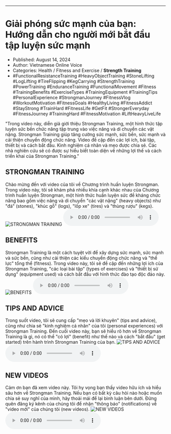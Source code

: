 
---

# Giải phóng sức mạnh của bạn: Hướng dẫn cho người mới bắt đầu tập luyện sức mạnh

- Published: August 14, 2024
- Author: Vietnamese Online Voice
- Categories: Health / Fitness and Exercise / **Strength Training**
- #FunctionalResistanceTraining #HeavyObjectTraining #StoneLifting #LogLifting #TireFlipping #KegCarrying #StrengthTraining #PowerTraining #EnduranceTraining #FunctionalMovement #Fitness #TrainingBenefits #ExerciseTypes #TrainingEquipment #TrainingTips #PersonalExperience #StrongmanJourney #FitnessVlog #WorkoutMotivation #FitnessGoals #HealthyLiving #FitnessAddict #StayStrong #TrainHard #FitnessLife #GetFit #StrongerEveryday #FitnessJourney #TrainingHard #FitnessMotivation #LiftHeavyLiveLife

"Trong video này, diễn giả giới thiệu Strongman Training, một hình thức tập luyện sức bền chức năng tập trung vào việc nâng và di chuyển các vật nặng. Strongman Training giúp tăng cường sức mạnh, sức bền, sức mạnh và cải thiện chuyển động chức năng. Video đề cập đến các lợi ích, bài tập, thiết bị và cách bắt đầu. Kinh nghiệm cá nhân và mẹo được chia sẻ. Các nhà nghiên cứu sẽ có được sự hiểu biết toàn diện về những lợi thế và cách triển khai của Strongman Training."


## STRONGMAN TRAINING

Chào mừng đến với video của tôi về Chương trình huấn luyện Strongman. Trong video này, tôi sẽ khám phá nhiều khía cạnh khác nhau của Chương trình huấn luyện Strongman, một hình thức huấn luyện sức đề kháng chức năng bao gồm việc nâng và di chuyển "các vật nặng" (heavy objects) như "đá" (stones), "khúc gỗ" (logs), "lốp xe" (tires) và "thùng rượu" (kegs).
![STRONGMAN TRAINING](https://http-archiver-apis-production-80.schnworks.com/storage/images/transitions/2024-08-14/transition--5898015590-Montserrat-Black-9C27B0.jpg)
<audio controls>
    <source src="https://http-archiver-apis-production-80.schnworks.com/storage/storage/audio/file-21460619461.mp3" type="audio/mpeg">
</audio>



## BENEFITS

Strongman Training là một cách tuyệt vời để xây dựng sức mạnh, sức mạnh và sức bền, cũng như cải thiện các kiểu chuyển động chức năng và "thể lực" tổng thể (fitness). Trong video này, tôi sẽ đề cập đến những lợi ích của Strongman Training, "các loại bài tập" (types of exercises) và "thiết bị sử dụng" (equipment used) và cách bắt đầu với hình thức đào tạo độc đáo này.
![BENEFITS](https://http-archiver-apis-production-80.schnworks.com/storage/images/transitions/2024-08-14/transition--27380868475-Montserrat-Regular-673AB7.jpg)
<audio controls>
    <source src="https://http-archiver-apis-production-80.schnworks.com/storage/storage/audio/file-13047374666.mp3" type="audio/mpeg">
</audio>



## TIPS AND ADVICE

Trong suốt video, tôi sẽ cung cấp "mẹo và lời khuyên" (tips and advice), cũng như chia sẻ "kinh nghiệm cá nhân" của tôi (personal experiences) với Strongman Training. Đến cuối video này, bạn sẽ hiểu rõ hơn về Strongman Training là gì, nó có thể "có lợi" (benefit) như thế nào và cách "bắt đầu" (get started) trên hành trình Strongman Training của bạn.
![TIPS AND ADVICE](https://http-archiver-apis-production-80.schnworks.com/storage/images/transitions/2024-08-14/transition--30471196366-Montserrat-SemiBold-4A148C.jpg)
<audio controls>
    <source src="https://http-archiver-apis-production-80.schnworks.com/storage/storage/audio/file-14297605998.mp3" type="audio/mpeg">
</audio>



## NEW VIDEOS

Cảm ơn bạn đã xem video này. Tôi hy vọng bạn thấy video hữu ích và hiểu sâu hơn về Strongman Training. Nếu bạn có bất kỳ câu hỏi nào hoặc muốn chia sẻ suy nghĩ của mình, hãy thoải mái để lại bình luận bên dưới. Đừng quên đăng ký kênh của chúng tôi để nhận "thông báo" (notifications) về "video mới" của chúng tôi (new videos).
![NEW VIDEOS](https://http-archiver-apis-production-80.schnworks.com/storage/images/transitions/2024-08-14/transition-16227048410-Montserrat-Regular-673AB7.jpg)
<audio controls>
    <source src="https://http-archiver-apis-production-80.schnworks.com/storage/storage/audio/file-10703787100.mp3" type="audio/mpeg">
</audio>

